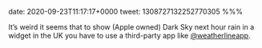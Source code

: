 date: 2020-09-23T11:17:17+0000
tweet: 1308727132252770305
%%%

It’s weird it seems that to show (Apple owned) Dark Sky next hour rain in a widget in the UK you have to use a third-party app like [@weatherlineapp](https://twitter.com/weatherlineapp).
